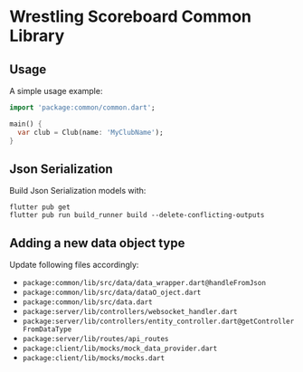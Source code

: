 # Wrestling Scoreboard Common Library

## Usage

A simple usage example:

```dart
import 'package:common/common.dart';

main() {
  var club = Club(name: 'MyClubName');
}
```

## Json Serialization

Build Json Serialization models with:
```
flutter pub get
flutter pub run build_runner build --delete-conflicting-outputs
```

## Adding a new data object type

Update following files accordingly:
- `package:common/lib/src/data/data_wrapper.dart@handleFromJson`
- `package:common/lib/src/data/dataO_oject.dart`
- `package:common/lib/src/data.dart`
- `package:server/lib/controllers/websocket_handler.dart`
- `package:server/lib/controllers/entity_controller.dart@getControllerFromDataType`
- `package:server/lib/routes/api_routes`
- `package:client/lib/mocks/mock_data_provider.dart`
- `package:client/lib/mocks/mocks.dart`
